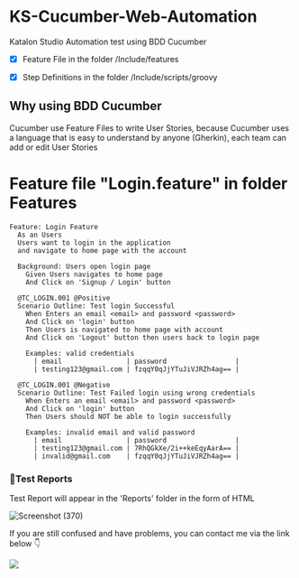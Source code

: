 # KS-Cucumber-Web-Automation
Katalon Studio Automation test using BDD Cucumber

- [x] Feature File in the folder /Include/features

- [x] Step Definitions in the folder /Include/scripts/groovy


## Why using BDD Cucumber
Cucumber use Feature Files to write User Stories, because Cucumber uses a language that is easy to understand by anyone (Gherkin), each team can add or edit User Stories

# Feature file "Login.feature" in folder Features
```gherkin
Feature: Login Feature
  As an Users
  Users want to login in the application 
  and navigate to home page with the account

  Background: Users open login page
    Given Users navigates to home page
    And Click on 'Signup / Login' button

  @TC_LOGIN.001 @Positive
  Scenario Outline: Test login Successful
    When Enters an email <email> and password <password>
    And Click on 'login' button
    Then Users is navigated to home page with account
    And Click on 'Logout' button then users back to login page

    Examples: valid credentials
      | email                | password                 |
      | testing123@gmail.com | fzqqY0qJjYTuJiVJRZh4ag== |

  @TC_LOGIN.001 @Negative
  Scenario Outline: Test Failed login using wrong credentials
    When Enters an email <email> and password <password>
    And Click on 'login' button
    Then Users should NOT be able to login successfully

    Examples: invalid email and valid password
      | email                | password                 |
      | testing123@gmail.com | 7RhQGkXe/2i++keEqyAarA== |
      | invalid@gmail.com    | fzqqY0qJjYTuJiVJRZh4ag== |
```

### 📄Test Reports
Test Report will appear in the 'Reports' folder in the form of HTML

![Screenshot (370)](https://user-images.githubusercontent.com/80143004/196775164-3e5a9241-5945-4b6c-ac85-9adc4042a17f.png)

If you are still confused and have problems, you can contact me via the link below 👇

<p>
    <a href="mailto: mulkhiputral@gmail.com" target="blank"><img src="https://img.shields.io/badge/-gmail-181717?style=for-the-badge&logo=gmail" /></a>
</p>
